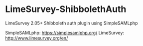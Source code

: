 LimeSurvey-ShibbolethAuth
=========================

LimeSurvey 2.05+ Shibboleth auth plugin using SimpleSAMLphp

SimpleSAMLphp: https://simplesamlphp.org/
LimeSurvey: http://www.limesurvey.org/en/
